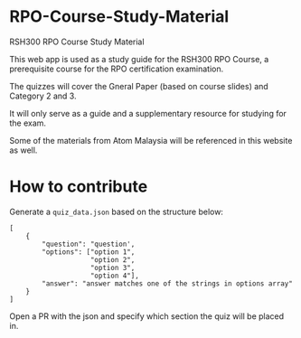 # RPO-Course-Study-Material
RSH300 RPO Course Study Material

This web app is used as a study guide for the RSH300 RPO Course, a prerequisite course
for the RPO certification examination.

The quizzes will cover the Gneral Paper (based on course slides) and Category 2 and 3.

It will only serve as a guide and a supplementary resource for studying for the exam.

Some of the materials from Atom Malaysia will be referenced in this website as well.

# How to contribute
Generate a `quiz_data.json` based on the structure below:
```
[
    {
        "question": "question',
        "options": ["option 1",
                    "option 2",
                    "option 3",
                    "option 4"],
        "answer": "answer matches one of the strings in options array"
    }
]
```

Open a PR with the json and specify which section the quiz will be placed in.